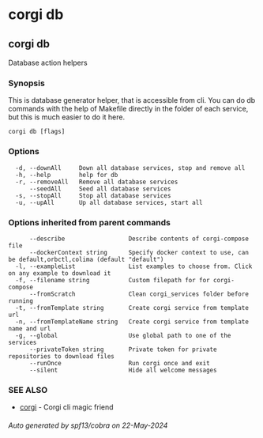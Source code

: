 # corgi db

## corgi db

Database action helpers

### Synopsis


This is database generator helper, that is accessible from cli.
You can do db commands with the help of Makefile directly in the folder of
each service, but this is much easier to do it here.

	

```
corgi db [flags]
```

### Options

```
  -d, --downAll     Down all database services, stop and remove all
  -h, --help        help for db
  -r, --removeAll   Remove all database services
      --seedAll     Seed all database services
  -s, --stopAll     Stop all database services
  -u, --upAll       Up all database services, start all
```

### Options inherited from parent commands

```
      --describe                  Describe contents of corgi-compose file
      --dockerContext string      Specify docker context to use, can be default,orbctl,colima (default "default")
  -l, --exampleList               List examples to choose from. Click on any example to download it
  -f, --filename string           Custom filepath for for corgi-compose
      --fromScratch               Clean corgi_services folder before running
  -t, --fromTemplate string       Create corgi service from template url
  -n, --fromTemplateName string   Create corgi service from template name and url
  -g, --global                    Use global path to one of the services
      --privateToken string       Private token for private repositories to download files
      --runOnce                   Run corgi once and exit
      --silent                    Hide all welcome messages
```

### SEE ALSO

* [corgi](corgi)	 - Corgi cli magic friend

###### Auto generated by spf13/cobra on 22-May-2024
